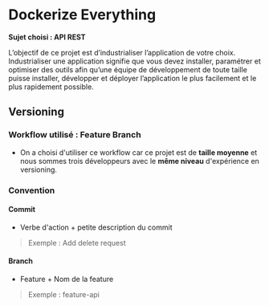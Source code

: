 # Dockerize Everything

**Sujet choisi : API REST**

L’objectif de ce projet est d’industrialiser l’application de votre choix. Industrialiser une application signifie que vous devez installer, paramétrer et optimiser des outils afin qu’une équipe de développement de toute taille puisse installer, développer et déployer l’application le plus facilement et le plus rapidement possible.


## Versioning

### Workflow utilisé : Feature Branch

* On a choisi d'utiliser ce workflow car ce projet est de **taille moyenne** et nous sommes trois développeurs avec le **même niveau** d'expérience en versioning.

### Convention

#### Commit
* Verbe d'action + petite description du commit
> Exemple : Add delete request

#### Branch
* Feature + Nom de la feature
> Exemple : feature-api
